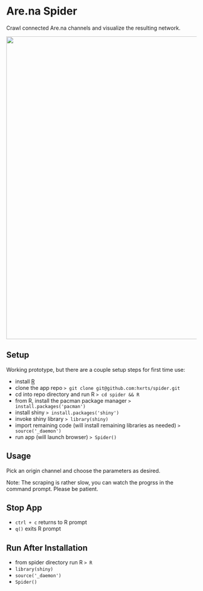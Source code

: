 # Are.na Spider
Crawl connected Are.na channels and visualize the resulting network.

<img src="https://rawgit.com/hxrts/spider/master/world_map.png" width="800px">

## Setup

Working prototype, but there are a couple setup steps for first time use:

- install [R](https://www.r-project.org/)
- clone the app repo
```> git clone git@github.com:hxrts/spider.git```
- cd into repo directory and run R
```> cd spider && R```
- from R, install the pacman package manager
```> install.packages('pacman')```
- install shiny
```> install.packages('shiny')```
- invoke shiny library
```> library(shiny)```
- import remaining code (will install remaining libraries as needed)
```> source('_daemon')```
- run app (will launch browser)
```> Spider()```

## Usage

Pick an origin channel and choose the parameters as desired.

Note: The scraping is rather slow, you can watch the progrss in the command prompt. Please be patient.

## Stop App

- ```ctrl + c``` returns to R prompt
- ```q()``` exits R prompt

## Run After Installation

- from spider directory run R
```> R```
- ```library(shiny)```
- ```source('_daemon')```
- ```Spider()```